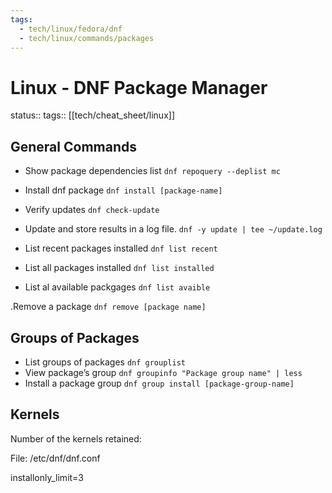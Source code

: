 ```yaml
---
tags:
  - tech/linux/fedora/dnf
  - tech/linux/commands/packages
---
```


# Linux - DNF Package Manager

status:: tags:: [[tech/cheat_sheet/linux]]

## General Commands

- Show package dependencies list `dnf repoquery --deplist mc`
  
- Install dnf package `dnf install [package-name]`
  
- Verify updates `dnf check-update`
  
- Update and store results in a log file. `dnf -y update | tee ~/update.log`
  
- List recent packages installed `dnf list recent`
  
- List all packages installed `dnf list installed`
  
- List al available packgages `dnf list avaible`

.Remove a package `dnf remove [package name]`

## Groups of Packages

- List groups of packages `dnf grouplist`
- View package’s group `dnf groupinfo "Package group name" | less`
- Install a package group `dnf group install [package-group-name]`

## Kernels

Number of the kernels retained:

File: /etc/dnf/dnf.conf

installonly_limit=3